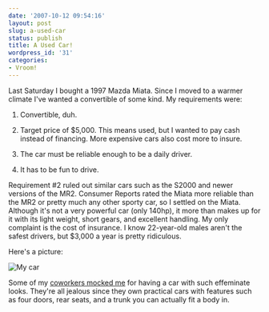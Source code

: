 ```yaml
---
date: '2007-10-12 09:54:16'
layout: post
slug: a-used-car
status: publish
title: A Used Car!
wordpress_id: '31'
categories:
- Vroom!
---
```


Last Saturday I bought a 1997 Mazda Miata. Since I moved to a warmer climate I've wanted a convertible of some kind. My requirements were:



	
  1. Convertible, duh.

	
  2. Target price of $5,000. This means used, but I wanted to pay cash instead of financing. More expensive cars also cost more to insure.

	
  3. The car must be reliable enough to be a daily driver.

	
  4. It has to be fun to drive.


Requirement #2 ruled out similar cars such as the S2000 and newer versions of the MR2. Consumer Reports rated the Miata more reliable than the MR2 or pretty much any other sporty car, so I settled on the Miata. Although it's not a very powerful car (only 140hp), it more than makes up for it with its light weight, short gears, and excellent handling. My only complaint is the cost of insurance. I know 22-year-old males aren't the safest drivers, but $3,000 a year is pretty ridiculous.

Here's a picture:

![My car](/images/miata_pic.jpg)

Some of my [coworkers mocked me](http://kelnishi.com/blog/20071010/news/geoff-got-a-miata/) for having a car with such effeminate looks. They're all jealous since they own practical cars with features such as four doors, rear seats, and a trunk you can actually fit a body in.
